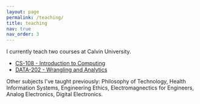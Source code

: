 ```yaml
---
layout: page
permalink: /teaching/
title: teaching
nav: true
nav_order: 3
---
```


I currently teach two courses at Calvin University.

- [CS-108 - Introduction to Computing](https://cs.calvin.edu/courses/cs/108/fsantos/)
- [DATA-202 - Wrangling and Analytics](https://calvin-data-science.github.io/data202/)

Other subjects I've taught previously: Philosophy of Technology, Health Information Systems, Engineering Ethics, Electromagnectics for Engineers, Analog Electronics, Digital Electronics.
